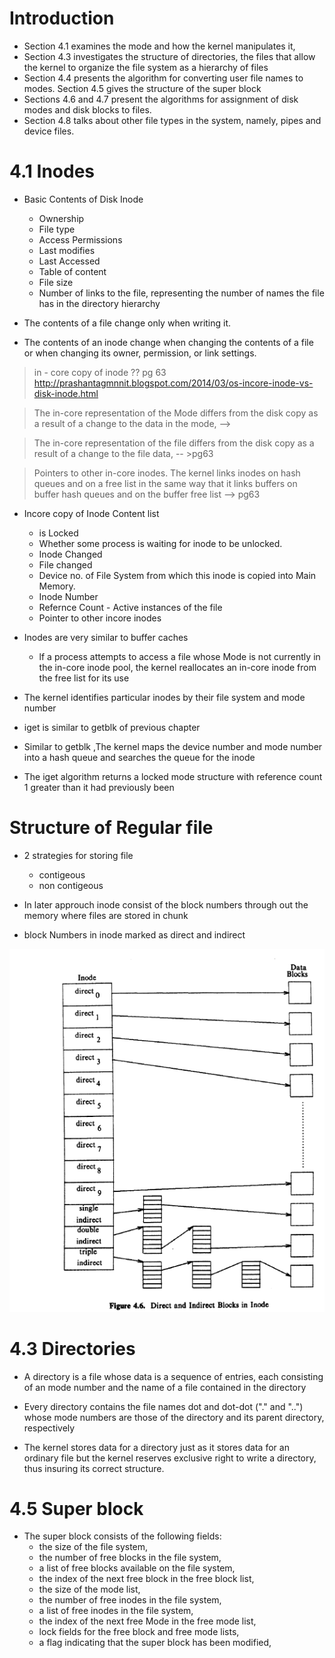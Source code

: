 # Introduction
* Section 4.1 examines
the mode and how the kernel manipulates it,
* Section
4.3 investigates the structure of directories, the files that allow the kernel to
organize the file system as a hierarchy of files
* Section 4.4 presents the
algorithm for converting user file names to modes. Section 4.5 gives the structure
of the super block
* Sections 4.6 and 4.7 present the algorithms for assignment
of disk modes and disk blocks to files. 
* Section 4.8 talks about other file
types in the system, namely, pipes and device files.


# 4.1 Inodes
* Basic Contents of Disk Inode
     - Ownership
     - File type
    - Access Permissions
    - Last modifies
    - Last Accessed
    - Table of content
    - File size
    - Number of links to the file, representing the number of names the file has in the
    directory hierarchy

* The contents of a file change only when
writing it.
*  The contents of an inode change when changing the contents of a file or
when changing its owner, permission, or link settings.

>  in - core  copy of inode ?? pg 63 
http://prashantagmnnit.blogspot.com/2014/03/os-incore-inode-vs-disk-inode.html

> The in-core representation of the Mode differs from the disk copy as a result
of a change to the data in the mode, -->


 > The in-core representation of the file differs from the disk copy as a result of
a change to the file data,  -- >pg63

> Pointers to other in-core inodes. The kernel links inodes on hash queues and on
a free list in the same way that it links buffers on buffer hash queues and on the
buffer free list --> pg63


* Incore copy of Inode Content list
    -  is Locked
    -  Whether some process is waiting for inode to be unlocked.
    -  Inode Changed 
    -  File changed
    - Device no. of File System from which this inode is copied into Main Memory.
    - Inode Number
    - Refernce Count - Active instances of the file
    - Pointer to other incore inodes
* Inodes are very similar to buffer caches
    - lf a process attempts to access a file whose
Mode is not currently in the in-core inode pool, the kernel reallocates an in-core
inode from the free list for its use

* The kernel identifies particular inodes by their file system and mode number

* iget is similar to getblk of previous chapter

* Similar to getblk ,The kernel maps the
device number and mode number into a hash queue and searches the queue for the
inode 


* The iget algorithm returns a locked mode structure
with reference count 1 greater than it had previously been

# Structure of Regular file
* 2 strategies for storing file
    - contigeous
    - non contigeous

* In later approuch inode consist of the block numbers through out the memory where files are stored in chunk

* block Numbers in inode marked as direct and indirect

![title](abc.png)

# 4.3 Directories

* A directory is a file whose data is a sequence of entries, each
consisting of an mode number and the name of a file contained in the directory

* Every directory contains
the file names dot and dot-dot ("." and "..") whose mode numbers are those of the
directory and its parent directory, respectively

* The kernel stores data for a directory just as it stores data for an ordinary file but the kernel reserves
exclusive right to write a directory, thus insuring its correct structure.

# 4.5 Super block

* The super block consists of the following fields:
    - the size of the file system,
    - the number of free blocks in the file system,
    - a list of free blocks available on the file system,
    - the index of the next free block in the free block list,
    - the size of the mode list,
    - the number of free inodes in the file system,
    - a list of free inodes in the file system,
    - the index of the next free Mode in the free mode list,
    - lock fields for the free block and free mode lists,
    - a flag indicating that the super block has been modified,

    


